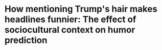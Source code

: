 # How mentioning Trump's hair makes headlines funnier: The effect of sociocultural context on humor prediction
